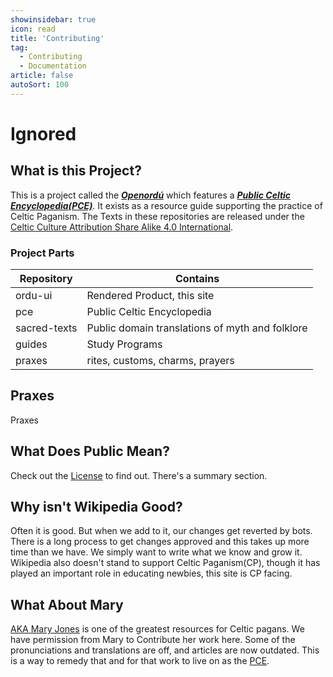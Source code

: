 ```yaml
---
showinsidebar: true
icon: read
title: 'Contributing'
tag:
  - Contributing
  - Documentation
article: false
autoSort: 100
---
```


# Ignored

## What is this Project?

This is a project called the **_[Openordú](https://www.github.com/openordu/)_** which features a **_[Public Celtic Encyclopedia(PCE)](https://www.github.com/openordu/pce)_**. It exists as a resource guide supporting the practice of Celtic Paganism. The Texts in these repositories are released under the [Celtic Culture Attribution Share Alike 4.0 International](license.md).

### Project Parts
| Repository   | Contains         |
| ------------ | ---------------- |
| ordu-ui      | Rendered Product, this site |
| pce          | Public Celtic Encyclopedia |
| sacred-texts | Public domain translations of myth and folklore |
| guides       | Study Programs |
| praxes       | rites, customs, charms, prayers |

## Praxes
Praxes 

## What Does Public Mean?
Check out the [License](license.md) to find out. There's a summary section.

## Why isn't Wikipedia Good?

Often it is good. But when we add to it, our changes get reverted by bots. There is a long process to get changes approved and this takes up more time than we have. We simply want to write what we know and grow it. Wikipedia also doesn't stand to support Celtic Paganism(CP), though it has played an important role in educating newbies, this site is CP facing.

## What About Mary

[AKA Mary Jones](http://maryjones.us) is one of the greatest resources for Celtic pagans. We have permission from Mary to Contribute her work here. Some of the pronunciations and translations are off, and articles are now outdated. This is a way to remedy that and for that work to live on as the [PCE](/public-celtic-encyclopedia/).
